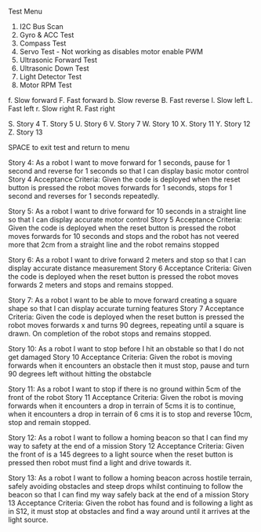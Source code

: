 Test Menu

1. I2C Bus Scan
2. Gyro & ACC Test
3. Compass Test
4. Servo Test - Not working as disables motor enable PWM
5. Ultrasonic Forward Test
6. Ultrasonic Down Test
7. Light Detector Test
8. Motor RPM Test

f. Slow forward   F. Fast forward
b. Slow reverse   B. Fast reverse
l. Slow left      L. Fast left
r. Slow right     R. Fast right

S. Story 4        T. Story 5
U. Story 6        V. Story 7
W. Story 10       X. Story 11
Y. Story 12       Z. Story 13

SPACE to exit test and return to menu


Story 4:
	As a robot I want to move forward for 1 seconds, pause for 1 second and reverse for 1 seconds so that I can display basic motor control
Story 4 Acceptance Criteria:
	Given the code is deployed when the reset button is pressed the robot moves forwards for 1 seconds, stops for 1 second and reverses for 1 seconds repeatedly.


Story 5:
	As a robot I want to drive forward for 10 seconds in a straight line so that I can display accurate motor control
Story 5 Acceptance Criteria:
	Given the code is deployed when the reset button is pressed the robot moves forwards for 10 seconds and stops and the robot has not veered more that 2cm from a straight line and the robot remains stopped

Story 6:
	As a robot I want to drive forward 2 meters and stop so that I can display accurate distance measurement
Story 6 Acceptance Criteria:
	Given the code is deployed when the reset button is pressed the robot moves forwards 2 meters and stops and remains stopped.

Story 7:
	As a robot I want to be able to move forward creating a square shape so that I can display accurate turning features
Story 7 Acceptance Criteria:
	Given the code is deployed when the reset button is pressed the robot moves forwards x and turns 90 degrees, repeating until a square is drawn. On completion of the robot stops and remains stopped.


Story 10:
	As a robot I want to stop before I hit an obstable so that I do not get damaged
Story 10 Acceptance Criteria:
	Given the robot is moving forwards when it encounters an obstacle then it must stop, pause and turn 90 degrees left without hitting the obstabcle


Story 11:
	As a robot I want to stop if there is no ground within 5cm of the front of the robot
Story 11 Acceptance Criteria:
	Given the robot is moving forwards when it encounters a drop in terrain of 5cms it is to continue, when it encounters a drop in terrain of 6 cms it is to stop and reverse 10cm, stop and remain stopped.


Story 12:
	As a robot I want to follow a homing beacon so that I can find my way to safety at the end of a mission
Story 12 Acceptance Criteria:
	Given the front of is a 145 degrees to a light source when the reset button is pressed then robot must find a light and drive towards it.


Story 13:
	As a robot I want to follow a homing beacon across hostile terrain, safely avoiding obstacles and steep drops whilst continuing to follow the beacon so that I can find my way safely back at the end of a mission
Story 13 Acceptance Criteria:
	Given the robot has found and is following a light as in S12, it must stop at obstacles and find a way around until it arrives at the light source.
